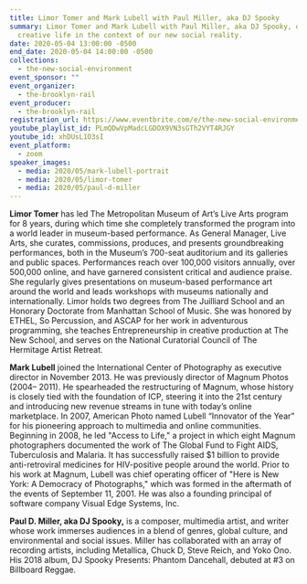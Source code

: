 ```yaml
---
title: Limor Tomer and Mark Lubell with Paul Miller, aka DJ Spooky
summary: Limor Tomer and Mark Lubell with Paul Miller, aka DJ Spooky, discuss
  creative life in the context of our new social reality.
date: 2020-05-04 13:00:00 -0500
end_date: 2020-05-04 14:00:00 -0500
collections:
  - the-new-social-environment
event_sponsor: ""
event_organizer:
  - the-brooklyn-rail
event_producer:
  - the-brooklyn-rail
registration_url: https://www.eventbrite.com/e/the-new-social-environment-35-limor-tomer-and-mark-lubell-tickets-103547760138
youtube_playlist_id: PLmQDwVpMadcLGDOX9VN3sGTh2VYT4RJGY
youtube_id: xhDUsL1O3sI
event_platform:
  - zoom
speaker_images:
  - media: 2020/05/mark-lubell-portrait
  - media: 2020/05/limor-tomer
  - media: 2020/05/paul-d-miller
---
```

**Limor Tomer** has led The Metropolitan Museum of Art’s Live Arts program for 8 years, during which time she completely transformed the program into a world leader in museum-based performance. As General Manager, Live Arts, she curates, commissions, produces, and presents groundbreaking performances, both in the Museum’s 700-seat auditorium and its galleries and public spaces. Performances reach over 100,000 visitors annually, over 500,000 online, and have garnered consistent critical and audience praise. She regularly gives presentations on museum-based performance art around the world and leads workshops with museums nationally and internationally. Limor holds two degrees from The Juilliard School and an Honorary Doctorate from Manhattan School of Music. She was honored by ETHEL, So Percussion, and ASCAP for her work in adventurous programming, she teaches Entrepreneurship in creative production at The New School, and serves on the National Curatorial Council of The Hermitage Artist Retreat. 

**Mark Lubell** joined the International Center of Photography as executive director in November 2013. He was previously director of Magnum Photos (2004– 2011). He spearheaded the restructuring of Magnum, whose history is closely tied with the foundation of ICP, steering it into the 21st century and introducing new revenue streams in tune with today’s online marketplace. In 2007, American Photo named Lubell “Innovator of the Year” for his pioneering approach to multimedia and online communities. Beginning in 2008, he led "Access to Life," a project in which eight Magnum photographers documented the work of The Global Fund to Fight AIDS, Tuberculosis and Malaria. It has successfully raised $1 billion to provide anti-retroviral medicines for HIV-positive people around the world. Prior to his work at Magnum, Lubell was chief operating officer of "Here is New York: A Democracy of Photographs," which was formed in the aftermath of the events of September 11, 2001. He was also a founding principal of software company Visual Edge Systems, Inc.

**Paul D. Miller, aka DJ Spooky,** is a composer, multimedia artist, and writer whose work immerses audiences in a blend of genres, global culture, and environmental and social issues. Miller has collaborated with an array of recording artists, including Metallica, Chuck D, Steve Reich, and Yoko Ono. His 2018 album, DJ Spooky Presents: Phantom Dancehall, debuted at #3 on Billboard Reggae.